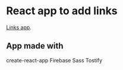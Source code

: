 # React app to add links

[Links app](https://fitto-a.github.io/links-app-react/).

## App made with

create-react-app
Firebase
Sass
Tostify
